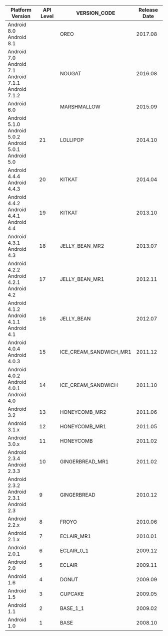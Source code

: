 | Platform Version | API Level | VERSION_CODE | Release Date |
| ---------------- | --------- | ------------ | ------------ |
| Android 8.0<br>Android 8.1 | | OREO | 2017.08 |
| Android 7.0<br>Android 7.1<br>Android 7.1.1<br>Android 7.1.2 | | NOUGAT | 2016.08 |
| Android 6.0 | | MARSHMALLOW | 2015.09 |
| Android 5.1.0<br>Android 5.0.2<br>Android 5.0.1<br>Android 5.0 | 21 | LOLLIPOP | 2014.10 |
| Android 4.4.4<br>Android 4.4.3 | 20 | KITKAT | 2014.04 |
| Android 4.4.2<br>Android 4.4.1<br>Android 4.4 | 19 | KITKAT | 2013.10 |
| Android 4.3.1<br>Android 4.3 | 18 | JELLY_BEAN_MR2 | 2013.07 |
| Android 4.2.2<br>Android 4.2.1<br>Android 4.2	| 17 | JELLY_BEAN_MR1 | 2012.11 |
| Android 4.1.2<br>Android 4.1.1<br>Android 4.1	| 16 | JELLY_BEAN | 2012.07 |
| Android 4.0.4<br>Android 4.0.3 | 15 | ICE_CREAM_SANDWICH_MR1 | 2011.12 |
| Android 4.0.2<br>Android 4.0.1<br>Android 4.0	| 14 | ICE_CREAM_SANDWICH | 2011.10 |
| Android 3.2 | 13 | HONEYCOMB_MR2 | 2011.06 |
| Android 3.1.x | 12 | HONEYCOMB_MR1 | 2011.05 |
| Android 3.0.x | 11 | HONEYCOMB | 2011.02 |
| Android 2.3.4<br>Android 2.3.3 | 10 | GINGERBREAD_MR1 | 2011.02 |
| Android 2.3.2<br>Android 2.3.1<br>Android 2.3 | 9 | GINGERBREAD | 2010.12 |
| Android 2.2.x	| 8 | FROYO | 2010.06 |
| Android 2.1.x | 7 | ECLAIR_MR1 | 2010.01 |
| Android 2.0.1 | 6 | ECLAIR_0_1 | 2009.12 |
| Android 2.0 | 5 | ECLAIR | 2009.11 |
| Android 1.6 | 4 | DONUT | 2009.09 |
| Android 1.5 | 3 | CUPCAKE | 2009.05 |
| Android 1.1 | 2 | BASE_1_1 | 2009.02 |
| Android 1.0 | 1 | BASE | 2008.10 |
